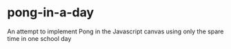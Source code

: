 # pong-in-a-day
An attempt to implement Pong in the Javascript canvas using only the spare time in one school day
